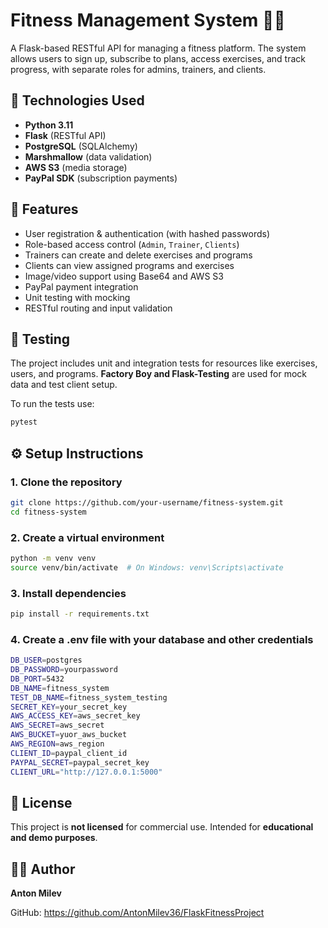 # Fitness Management System 🏋️‍♂️

A Flask-based RESTful API for managing a fitness platform.
The system allows users to sign up, subscribe to plans, 
access exercises, and track progress, with separate roles 
for admins, trainers, and clients.

## 🔧 Technologies Used

- **Python 3.11**
- **Flask** (RESTful API)
- **PostgreSQL** (SQLAlchemy)
- **Marshmallow** (data validation)
- **AWS S3** (media storage)
- **PayPal SDK** (subscription payments)

## 🎯 Features

-  User registration & authentication (with hashed passwords)
-  Role-based access control (`Admin`, `Trainer`, `Clients`)
-  Trainers can create and delete exercises and programs
-  Clients can view assigned programs and exercises
-  Image/video support using Base64 and AWS S3
-  PayPal payment integration
-  Unit testing with mocking
-  RESTful routing and input validation

## 🧪 Testing

The project includes unit and integration 
tests for resources like exercises, users, 
and programs. **Factory Boy and Flask-Testing** 
are used for mock data and test client setup.

To run the tests use:
```bash
pytest
```

## ⚙️ Setup Instructions

### 1. Clone the repository

```bash
git clone https://github.com/your-username/fitness-system.git
cd fitness-system
```

### 2. Create a virtual environment

```bash
python -m venv venv
source venv/bin/activate  # On Windows: venv\Scripts\activate
```

### 3. Install dependencies

```bash
pip install -r requirements.txt
```

### 4. Create a .env file with your database and other credentials

```bash
DB_USER=postgres
DB_PASSWORD=yourpassword
DB_PORT=5432
DB_NAME=fitness_system
TEST_DB_NAME=fitness_system_testing
SECRET_KEY=your_secret_key
AWS_ACCESS_KEY=aws_secret_key
AWS_SECRET=aws_secret
AWS_BUCKET=yuor_aws_bucket
AWS_REGION=aws_region
CLIENT_ID=paypal_client_id
PAYPAL_SECRET=paypal_secret_key
CLIENT_URL="http://127.0.0.1:5000"
```

## 📄 License
This project is **not licensed** for commercial use. 
Intended for **educational and demo purposes**.

## 🙋‍♂️ Author
**Anton Milev**

GitHub: https://github.com/AntonMilev36/FlaskFitnessProject
